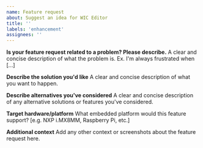 ```yaml
---
name: Feature request
about: Suggest an idea for WIC Editor
title: ''
labels: 'enhancement'
assignees: ''
---
```


**Is your feature request related to a problem? Please describe.**
A clear and concise description of what the problem is. Ex. I'm always frustrated when [...]

**Describe the solution you'd like**
A clear and concise description of what you want to happen.

**Describe alternatives you've considered**
A clear and concise description of any alternative solutions or features you've considered.

**Target hardware/platform**
What embedded platform would this feature support? [e.g. NXP i.MX8MM, Raspberry Pi, etc.]

**Additional context**
Add any other context or screenshots about the feature request here.
